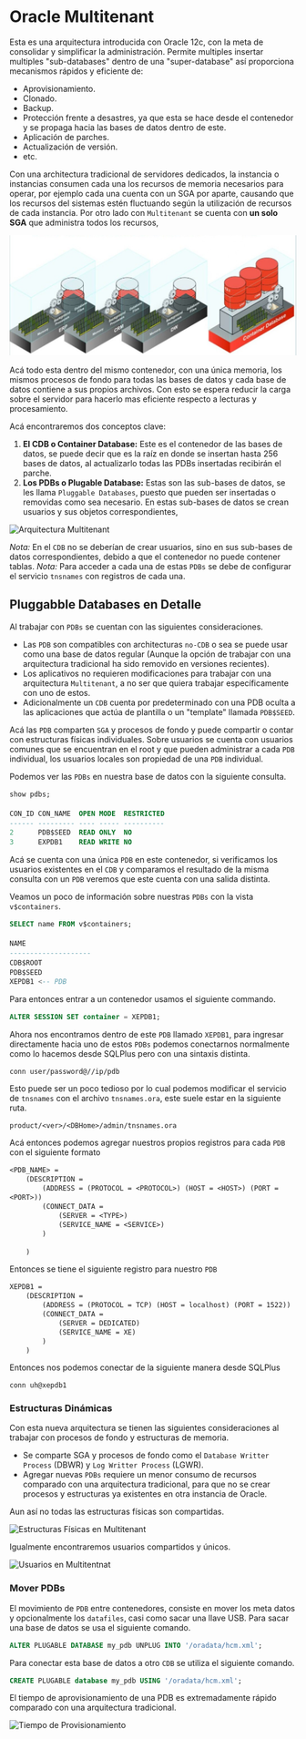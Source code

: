 # Oracle Multitenant

Esta es una arquitectura introducida con Oracle 12c, con la meta de consolidar y simplificar la administración. Permite multiples insertar multiples "sub-databases" dentro de una "super-database" así proporciona mecanismos rápidos y eficiente de:

* Aprovisionamiento.
* Clonado.
* Backup.
* Protección frente a desastres, ya que esta se hace desde el contenedor y se propaga hacia las bases de datos dentro de este.
* Aplicación de parches.
* Actualización de versión.
* etc.

Con una architectura tradicional de servidores dedicados, la instancia o instancias consumen cada una los recursos de memoria necesarios para operar, por ejemplo cada una cuenta con un SGA por aparte, causando que los recursos del sistemas estén fluctuando según la utilización de recursos de cada instancia. Por otro lado con `Multitenant` se cuenta con **un solo SGA** que administra todos los recursos,

![Tradicional vs Multitenant](resources/traditional_vs_tenant.jpg)

Acá todo esta dentro del mismo contenedor, con una única memoria, los mismos procesos de fondo para todas las bases de datos y cada base de datos contiene a sus propios archivos. Con esto se espera reducir la carga sobre el servidor para hacerlo mas eficiente respecto a lecturas y procesamiento.

Acá encontraremos dos conceptos clave:

1. **El CDB o Container Database:** Este es el contenedor de las bases de datos, se puede decir que es la raíz en donde se insertan hasta 256 bases de datos, al actualizarlo todas las PDBs insertadas recibirán el parche. 
2. **Los PDBs o Plugable Database:** Estas son las sub-bases de datos, se les llama `Pluggable Databases`, puesto que pueden ser insertadas o removidas como sea necesario. En estas sub-bases de datos se crean usuarios y sus objetos correspondientes, 

![Arquitectura Multitenant](https://www.oracle.com/technetwork/articles/servers-storage-admin/f1-2016882.gif)

*Nota:* En el `CDB` no se deberían de crear usuarios, sino en sus sub-bases de datos correspondientes, debido a que el contenedor no puede contener tablas.
*Nota:* Para acceder a cada una de estas `PDBs` se debe de configurar el servicio `tnsnames` con registros de cada una.

## Pluggabble Databases en Detalle

Al trabajar con `PDBs` se cuentan con las siguientes consideraciones.

* Las `PDB` son compatibles con architecturas `no-CDB` o sea se puede usar como una base de datos regular (Aunque la opción de trabajar con una arquitectura tradicional ha sido removido en versiones recientes).
* Los aplicativos no requieren modificaciones para trabajar con una arquitectura  `Multitenant`, a no ser que quiera trabajar específicamente con uno de estos. 
* Adicionalmente un `CDB` cuenta por predeterminado con una PDB oculta a las aplicaciones que actúa de plantilla o un "template" llamada `PDB$SEED`.

Acá las `PDB` comparten `SGA` y procesos de fondo y puede compartir o contar con estructuras físicas individuales. Sobre usuarios se cuenta con usuarios comunes que se encuentran en el root y que pueden administrar a cada `PDB` individual, los usuarios locales son propiedad de una `PDB` individual.

Podemos ver las `PDBs` en nuestra base de datos con la siguiente consulta.

```sql
show pdbs;

CON_ID CON_NAME  OPEN MODE  RESTRICTED
------ --------- ---- ----- ----------
2      PDB$SEED  READ ONLY  NO
3      EXPDB1    READ WRITE NO
```

Acá se cuenta con una única `PDB` en este contenedor, si verificamos los usuarios existentes en el `CDB` y comparamos el resultado de la misma consulta con un `PDB` veremos que este cuenta con una salida distinta.

Veamos un poco de información sobre nuestras `PDBs` con la vista `v$containers`.

```sql
SELECT name FROM v$containers;

NAME
--------------------
CDB$ROOT
PDB$SEED
XEPDB1 <-- PDB
```

Para entonces entrar a un contenedor usamos el siguiente commando.

```sql
ALTER SESSION SET container = XEPDB1;
```

Ahora nos encontramos dentro de este `PDB` llamado `XEPDB1`, para ingresar directamente hacia uno de estos `PDBs` podemos conectarnos normalmente como lo hacemos desde SQLPlus pero con una sintaxis distinta.

```
conn user/password@//ip/pdb
```

Esto puede ser un poco tedioso por lo cual podemos modificar el servicio de `tnsnames` con el archivo `tnsnames.ora`, este suele estar en la siguiente ruta.

```
product/<ver>/<DBHome>/admin/tnsnames.ora
```

Acá entonces podemos agregar nuestros propios registros para cada `PDB` con el siguiente formato

```
<PDB_NAME> =
    (DESCRIPTION =
        (ADDRESS = (PROTOCOL = <PROTOCOL>) (HOST = <HOST>) (PORT = <PORT>))
        (CONNECT_DATA =
            (SERVER = <TYPE>)
            (SERVICE_NAME = <SERVICE>)
        )
            
    )
```

Entonces se tiene el siguiente registro para nuestro `PDB`

```
XEPDB1 =
    (DESCRIPTION =
        (ADDRESS = (PROTOCOL = TCP) (HOST = localhost) (PORT = 1522))
        (CONNECT_DATA =
            (SERVER = DEDICATED)
            (SERVICE_NAME = XE)
        )
    )
```

Entonces nos podemos conectar de la siguiente manera desde SQLPlus

```
conn uh@xepdb1
```

### Estructuras Dinámicas

Con esta nueva arquitectura se tienen las siguientes consideraciones al trabajar con procesos de fondo y estructuras de memoria.

* Se comparte SGA y procesos de fondo como el `Database Writter Process` (DBWR) y `Log Writter Process` (LGWR).
* Agregar nuevas `PDBs` requiere un menor consumo de recursos comparado con una arquitectura tradicional, para que no se crear procesos y estructuras ya existentes en otra instancia de Oracle.

Aun así no todas las estructuras físicas son compartidas.

![Estructuras Físicas en Multitenant](https://imgur.com/q8xTvCo.png)

Igualmente encontraremos usuarios compartidos y únicos.

![Usuarios en Multitentnat](https://i.imgur.com/5iR9p7V.png)

### Mover PDBs

El movimiento de `PDB` entre contenedores, consiste en mover los meta datos y opcionalmente los `datafiles`, casi como sacar una llave USB. Para sacar una base de datos se usa el siguiente comando.

```sql
ALTER PLUGABLE DATABASE my_pdb UNPLUG INTO '/oradata/hcm.xml';
```

Para conectar esta base de datos a otro `CDB` se utiliza el siguiente comando.

```sql
CREATE PLUGABLE database my_pdb USING '/oradata/hcm.xml';
```

El tiempo de aprovisionamiento de una PDB es extremadamente rápido comparado con una arquitectura tradicional.

![Tiempo de Provisionamiento](https://i.imgur.com/7mdxIPA.png)


